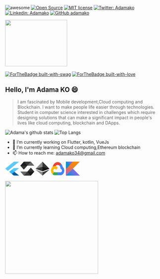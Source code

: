 
![awesome](https://cdn.rawgit.com/sindresorhus/awesome/d7305f38d29fed78fa85652e3a63e154dd8e8829/media/badge.svg)
[![Open Source](https://badges.frapsoft.com/os/v2/open-source.svg?v=103)](https://github.com/ellerbrock/open-source-badges/)
[![MIT license](https://img.shields.io/badge/License-MIT-blue.svg)](https://lbesson.mit-license.org/)
[![Twitter: Adamako](https://img.shields.io/twitter/follow/koadamso?style=social)](https://twitter.com/koadamso)
[![Linkedin: Adamako](https://img.shields.io/badge/-Adamako-blue?style=flat-square&logo=Linkedin&logoColor=white&link=https://www.linkedin.com/in/adamako)](https://www.linkedin.com/in/adamako/)
[![GitHub adamako](https://img.shields.io/github/followers/Adamako?label=follow&style=social)](https://github.com/adamako)
<p>
<!--   <img src="https://github.com/adamako/lordvins226/blob/master/assets/animation1.gif" width="150" height="200"> -->
<img src="https://github.com/adamako/adamako/blob/master/assets/Ethereum.gif" width="200" height="150">
</p>

[![ForTheBadge built-with-swag](http://ForTheBadge.com/images/badges/built-with-swag.svg)](https://github.com/adamako/)
[![ForTheBadge built-with-love](http://ForTheBadge.com/images/badges/built-with-love.svg)](https://github.com/adamako/)

## Hello, I'm Adama KO 😄
> I am fascinated by Mobile development,Cloud computing and Blockchain.
> I want to make people life easier through technologies.
> Student in computer science interested
> in challenges which require designing solutions that can make
> a significant impact in people's lives like cloud computing, blockchain and DApps.

![Adama's github stats](https://github-readme-stats.vercel.app/api?username=adamako&show_icons=true&theme=tokyonight)
![Top Langs ](https://github-readme-stats.vercel.app/api/top-langs/?username=adamako&layout=compact&theme=tokyonight)

- 🔭 I’m currently working on Flutter, kotlin, VueJs
- 🌱 I’m currently learning Cloud computing,Ethereum blockchain
- 📫 How to reach me: adamako34@gmail.com

<p>
<img src="https://github.com/adamako/adamako/blob/master/assets/flutter.svg" width="45" height="45">
<img src="https://github.com/adamako/adamako/blob/master/assets/solidity.svg" width="45" height="45">
<img src="https://github.com/adamako/adamako/blob/master/assets/ethereum.svg" width="45" height="45">
<img src="https://github.com/adamako/adamako/blob/master/assets/cloud.png" width="45" height="45">
<img src="https://github.com/adamako/adamako/blob/master/assets/kotlin.svg" width="45" height="45">
</p>

<p>
  <img src="https://github.com/lordvins226/lordvins226/blob/master/assets/animation2.gif" width="300" height="300">
</p>


